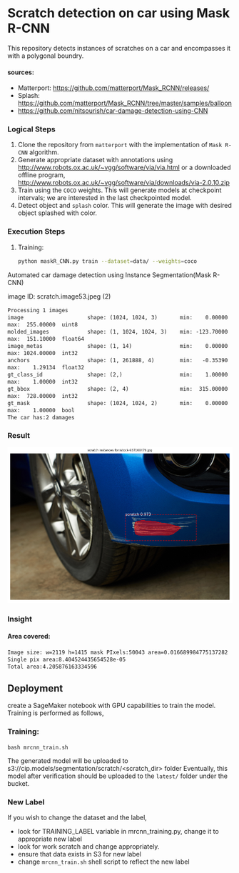 # Scratch detection on car using Mask R-CNN

This repository detects instances of scratches on a car and encompasses it with a polygonal boundry.
#### sources:
+ Matterport: https://github.com/matterport/Mask_RCNN/releases/
+ Splash: https://github.com/matterport/Mask_RCNN/tree/master/samples/balloon
+ https://github.com/nitsourish/car-damage-detection-using-CNN

### Logical Steps
1. Clone the repository from `matterport` with the implementation of `Mask R-CNN` algorithm.
2. Generate appropriate dataset with annotations using http://www.robots.ox.ac.uk/~vgg/software/via/via.html or a
 downloaded offline program, http://www.robots.ox.ac.uk/~vgg/software/via/downloads/via-2.0.10.zip
2. Train using the `COCO` weights. This will generate models at checkpoint intervals; we are interested in the last
 checkpointed model.
3. Detect object and `splash` color. This will generate the image with desired object splashed with color.

### Execution Steps
1. Training: 
    ```bash
    python maskR_CNN.py train --dataset=data/ --weights=coco
    ```

Automated car damage detection using Instance Segmentation(Mask R-CNN)

image ID: scratch.image53.jpeg (2)  
```text
Processing 1 images
image                    shape: (1024, 1024, 3)       min:    0.00000  max:  255.00000  uint8
molded_images            shape: (1, 1024, 1024, 3)    min: -123.70000  max:  151.10000  float64
image_metas              shape: (1, 14)               min:    0.00000  max: 1024.00000  int32
anchors                  shape: (1, 261888, 4)        min:   -0.35390  max:    1.29134  float32
gt_class_id              shape: (2,)                  min:    1.00000  max:    1.00000  int32
gt_bbox                  shape: (2, 4)                min:  315.00000  max:  728.00000  int32
gt_mask                  shape: (1024, 1024, 2)       min:    0.00000  max:    1.00000  bool
The car has:2 damages

```
### Result
![result](image/result.png)

### Insight
#### Area covered:
```text
Image size: w=2119 h=1415 mask PIxels:50043 area=0.016689984775137282
Single pix area:8.404524435654528e-05
Total area:4.205876163334596
```
## Deployment

create a SageMaker notebook with GPU capabilities to train the model.
Training is performed as follows,

### Training:
```shell script
bash mrcnn_train.sh
```
The generated model will be uploaded to s3://cip.models/segmentation/scratch/<scratch_dir> folder
Eventually, this model after verification should be uploaded to the `latest/` folder under the bucket.

### New Label
If you wish to change the dataset and the label, 
+ look for TRAINING_LABEL variable in mrcnn_training.py, change it to appropriate new label
+ look for work scratch and change appropriately.
+ ensure that data exists in S3 for new label
+ change `mrcnn_train.sh` shell script to reflect the new label
